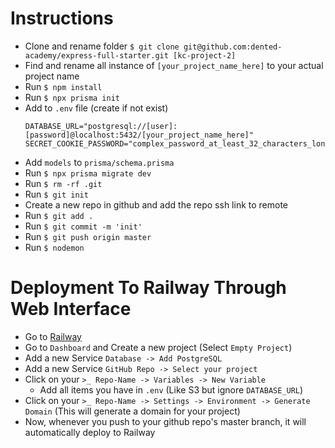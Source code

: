 # Instructions

- Clone and rename folder `$ git clone git@github.com:dented-academy/express-full-starter.git [kc-project-2]`
- Find and rename all instance of `[your_project_name_here]` to your actual project name
- Run `$ npm install`
- Run `$ npx prisma init`
- Add to `.env` file (create if not exist)
  ```env
  DATABASE_URL="postgresql://[user]:[password]@localhost:5432/[your_project_name_here]"
  SECRET_COOKIE_PASSWORD="complex_password_at_least_32_characters_long"
  ```
- Add `models` to `prisma/schema.prisma`
- Run `$ npx prisma migrate dev`
- Run `$ rm -rf .git`
- Run `$ git init`
- Create a new repo in github and add the repo ssh link to remote
- Run `$ git add .`
- Run `$ git commit -m 'init'`
- Run `$ git push origin master`
- Run `$ nodemon`

# Deployment To Railway Through Web Interface

- Go to [Railway](https://railway.app/)
- Go to `Dashboard` and Create a new project (Select `Empty Project`)
- Add a new Service `Database -> Add PostgreSQL`
- Add a new Service `GitHub Repo -> Select your project`
- Click on your `>_ Repo-Name -> Variables -> New Variable`
  - Add all items you have in `.env` (Like S3 but ignore `DATABASE_URL`)
- Click on your `>_ Repo-Name -> Settings -> Environment -> Generate Domain` (This will generate a domain for your project)
- Now, whenever you push to your github repo's master branch, it will automatically deploy to Railway
